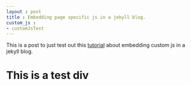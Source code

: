 ```yaml
---
layout : post
title : Embedding page specific js in a jekyll blog.
custom_js : 
- customJsTest
---
```


This is a post to just test out this [tutorial](http://mattgemmell.com/page-specific-assets-with-jekyll/) about embedding custom js in a jekyll blog. 


<div class="test-div">
	<h1>This is a test div</h1>
</div>